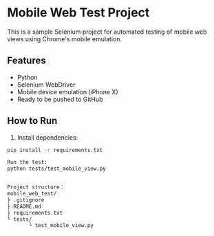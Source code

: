 # Mobile Web Test Project

This is a sample Selenium project for automated testing of mobile web views using Chrome's mobile emulation.

## Features
- Python
- Selenium WebDriver
- Mobile device emulation (iPhone X)
- Ready to be pushed to GitHub

## How to Run
1. Install dependencies:
```bash
pip install -r requirements.txt

Run the test:
python tests/test_mobile_view.py


Project structure：
mobile_web_test/
├ .gitignore
├ README.md
├ requirements.txt
└ tests/
       └ test_mobile_view.py
